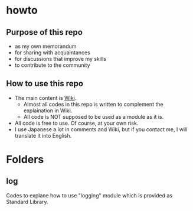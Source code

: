# howto
## Purpose of this repo
- as my own memorandum
- for sharing with acquaintances
- for discussions that improve my skills
- to contribute to the community

## How to use this repo
- The main content is [Wiki](https://github.com/nkzmsb/howto/wiki).
  - Almost all codes in this repo is written to complement the explaination in Wiki.
  - All code is NOT supposed to be used as a module as it is.
- All code is free to use. Of course, at your own risk.
- I use Japanese a lot in comments and Wiki, but if you contact me, I will translate it into English.

# Folders
## log
Codes to explane how to use "logging" module which is provided as Standard Library.
